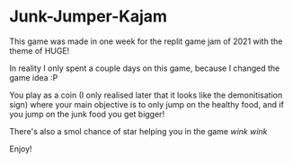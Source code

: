 # Junk-Jumper-Kajam
This game was made in one week for the replit game jam of 2021 with the theme of HUGE!

In reality I only spent a couple days on this game, because I changed the game idea :P

You play as a coin (I only realised later that it looks like the demonitisation sign) where your main objective is to only jump on the healthy food,
and if you jump on the junk food you get bigger!

There's also a smol chance of star helping you in the game *wink* *wink*

Enjoy!

